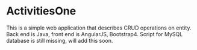 # ActivitiesOne

This is a simple web application that describes CRUD operations on entity.
Back end is Java, front end is AngularJS, Bootstrap4.
Script for MySQL database is still missing, will add this soon.
